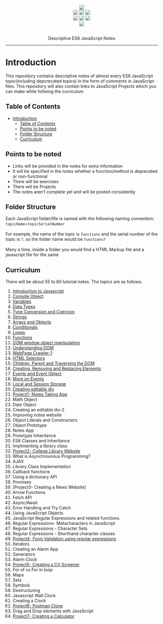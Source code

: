 <div align="center">
    <img src="https://quiksite.com/wp-content/uploads/2016/09/Javascript.png">
    <br>
    <img src="https://img.shields.io/badge/-javascript-%23d5ab09">
    <img src="https://img.shields.io/github/license/hamiecod/Javascript-Notes">
    <img src="https://img.shields.io/github/issues/hamiecod/Javascript-Notes">
    <br>
    <img src="https://img.shields.io/github/forks/hamiecod/Javascript-Notes">
    <img src="https://img.shields.io/github/stars/hamiecod/Javascript-Notes">
    <img src="https://wakatime.com/badge/github/hamiecod/JavaScript-Notes.svg">
    <br>
    <a href="https://twitter.com/intent/tweet?text=Check%20Out%20these%20descriptive%20ES6%20JavaScript%20notes%20by%20@hargunbeer.%20They%20are%20really%20helpful%20for%20beginners.%20&url=https%3A%2F%2Fgithub.com%2Fhamiecod%2FJavaScript-Notes">
        <img src="https://img.shields.io/twitter/url?url=https%3A%2F%2Fgithub.com%2Fhamiecod%2FJavascript-Notes%2F">
    </a>
    <br>
    <br>
    <p>
        Descriptive ES6 JavaScript Notes
</div>
<hr>

# Introduction
This repository contains descriptive notes of almost every ES6 JavaScript topic(including depcrecated topics) in the form of comments in JavaScript files. This repository will also contain links to JavaScript Projects which you can make while follwing the curriculum

## Table of Contents
- [Introduction](#introduction)
  - [Table of Contents](#table-of-contents)
  - [Points to be noted](#points-to-be-noted)
  - [Folder Structure](#folder-structure)
  - [Curriculum](#curriculum)

## Points to be noted
- Links will be provided in the notes for extra information
- It will be specified in the notes whether a function/method is deprecated or non-functional
- There will be exercises
- There will be Projects
- The notes aren't complete yet and will be posted consistently

## Folder Structure
Each JavaScript folder/file is named with the following naming convention:
`topicName`+`topicSerialNumber`<br><br>
For example, the name of the topic is `functions` and the serial number of the topic is `7`, so the folder name would be `functions7`<br><br>
Many a time, inside a folder you would find a HTML Markup file and a javascript file for the same

## Curriculum
There will be about 55 to 60 tutorial notes. The topics are as follows:
1. [Introduction to Javascript](https://github.com/hamiecod/JavaScript-Notes/tree/main/intro1/intro1.js)
2. [Console Object](https://github.com/hamiecod/JavaScript-Notes/tree/main/console2/console2.js)
3. [Variables](https://github.com/hamiecod/JavaScript-Notes/tree/main/variables3/variables3.js)
4. [Data Types](https://github.com/hamiecod/JavaScript-Notes/tree/main/dataTypes4/dataTypes4.js)
5. [Type Conversion and Coercion](https://github.com/hamiecod/JavaScript-Notes/tree/main/typeConversionCoercion5/typeConversionCoercion5.js)
6. [Strings](https://github.com/hamiecod/JavaScript-Notes/tree/main/strings6/strings6.js)
7. [Arrays and Objects](https://github.com/hamiecod/JavaScript-Notes/tree/main/arraysObjects7/arraysObjects7.js)
8. [Conditionals](https://github.com/hamiecod/JavaScript-Notes/tree/main/conditionals8/conditionals8.js)
9. [Loops](https://github.com/hamiecod/JavaScript-Notes/tree/main/loops9/loops9.js)
10. [Functions](https://github.com/hameicod/JavaScript-Notes/tree/main/functions10/functions10.js)
11. [DOM window object manipulation](https://github.com/hamiecod/JavaScript-Notes/tree/main/manipulatingDOM11/manipulatingDOM11.js)
12. [Understanding DOM](https://github.com/hamiecod/JavaScript-Notes/tree/main/understandingDOM12/understandingDOM12.js)
13. [WebPage Crawler-1](https://github.com/hameicod/JavaScript-Notes/tree/main/webCrawler1-13/webCrawler1-13.js)
14. [HTML Selectors](https://github.com/hamiecod/JavaScript-Notes/tree/main/DOMSelectors14/DOMSelectors14.js)
15. [Children, Parent and Traversing the DOM](https://github.com/hamiecod/JavaScript-Notes/main/tree/traversing15/traversing15.js)
16. [Creating, Removing and Replacing Elements](https://github.com/hamiecod/JavaScript-Notes/main/tree/DOMElements16/DOMElements16.js)
17. [Events and Event Object](https://github.com/hamiecod/JavaScript-Notes/main/tree/events17/events17.js)
18. [More on Events](https://github.com/hamiecod/JavaScript-Notes/main/tree/moreEvents18/moreEvents18.js)
19. [Local and Session Storage](https://github.com/hamiecod/JavaScript-Notes/main/tree/storage19/storage19.js)
20. [Creating editable div](https://github.com/hamiecod/JavaScript-Notes/main/tree/editableDiv20/editableDiv20.js)
21. [Project1- Notes Taking App](#)
22. Math Object
23. Date Object
24. Creating an editable div-2
25. Improving notes website
26. Object Literals and Constructors
27. Object Prototype
28. Notes App
29. Prototype Inheritance
30. ES6 Classes and Inheritance
31. Implimenting a library class
32. [Project2- College Library Website](#)
33. What is Asynchrounous Programming?
34. AJAX
35. Library Class Implementation
36. Callback functions
37. Using a dictionary API
38. Promises
39. [Project3- Creating a News Website]
40. Arrow Functions
41. Fetch API
42. Async/Await
43. Error Handling and Try Catch
44. Using JavaScript Objects
45. JavaScript Regular Expressions and related functions
46. Regular Expressions- Metacharacters in JavaScript
47. Regular Expressions - Character Sets
48. Regular Expressions - Shorthand character classes
49. [Project4- Form Validation using regular expressions](#)
50. Iterators
51. Creating an Alarm App
52. Generators
53. Alarm Clock
54. [Project5- Creating a CV Screener](#)
55. For of vs For in loop
56. Maps
57. Sets
58. Symbols
59. Destructuring
60. Javascript Wall Clock
61. Creating a Clock
62. [Project6- Postman Clone](#)
63. Drag and Drop elements with JavaScript
64. [Project7- Creating a Calculator](#)